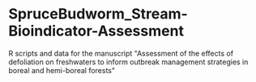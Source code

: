 # SpruceBudworm_Stream-Bioindicator-Assessment
R scripts and data for the manuscript "Assessment of the effects of defoliation on freshwaters to inform outbreak management strategies in boreal and hemi-boreal forests"
